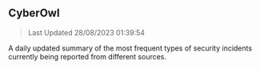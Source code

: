 ## CyberOwl 
> Last Updated 28/08/2023 01:39:54 


A daily updated summary of the most frequent types of security incidents currently being reported from different sources.

